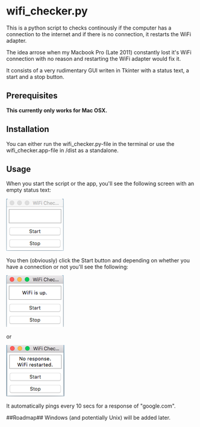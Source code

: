 # wifi_checker.py
This is a python script to checks continously if the computer has a connection to the internet and if there is no connection, it restarts the WiFi adapter.

The idea arrose when my Macbook Pro (Late 2011) constantly lost it's WiFi connection with no reason and restarting the WiFi adapter would fix it.

It consists of a very rudimentary GUI writen in Tkinter with a status text, a start and a stop button.

## Prerequisites
**This currently only works for Mac OSX.**


## Installation
You can either run the wifi_checker.py-file in the terminal or use the wifi_checker.app-file in /dist as a standalone.

## Usage
When you start the script or the app, you'll see the following screen with an empty status text:

![Start_up](images/start_up.png?raw=true "Initial start up")

You then (obviously) click the Start button and depending on whether you have a connection or not you'll see the following:

![Connection](images/all_good.png?raw=true "Connection")

or

![No Connection](images/no_connection.png?raw=true "No Connection")


It automatically pings every 10 secs for a response of "google.com".

##Roadmap##
Windows (and potentially Unix) will be added later.
